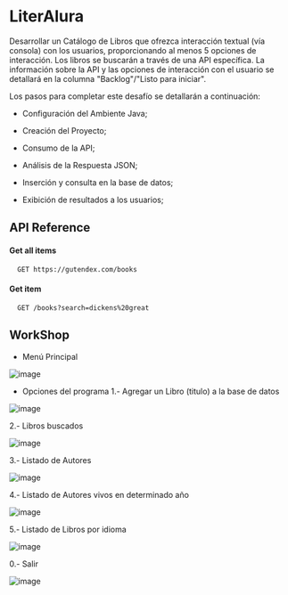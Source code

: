 
# LiterAlura

Desarrollar un Catálogo de Libros que ofrezca interacción textual (vía consola) con los usuarios, proporcionando al menos 5 opciones de interacción. Los libros se buscarán a través de una API específica. La información sobre la API y las opciones de interacción con el usuario se detallará en la columna "Backlog"/"Listo para iniciar".

Los pasos para completar este desafío se detallarán a continuación:

* Configuración del Ambiente Java;

* Creación del Proyecto;

* Consumo de la API;

* Análisis de la Respuesta JSON;

* Inserción y consulta en la base de datos;

* Exibición de resultados a los usuarios;


## API Reference

#### Get all items

```http
  GET https://gutendex.com/books
```

#### Get item

```http
  GET /books?search=dickens%20great
```

## WorkShop
* Menú Principal
  
![image](https://github.com/user-attachments/assets/03eb83a5-29e8-4e6e-b67d-8458b5c8897f)

* Opciones del programa
1.-  Agregar un Libro (titulo) a la base de datos     

![image](https://github.com/user-attachments/assets/a78852b9-60b4-42f0-af76-e33ee5391ed0)


2.-  Libros buscados                                  

![image](https://github.com/user-attachments/assets/86f240e0-26ec-4d59-9bab-636619f0ecd9)


3.-  Listado de Autores                               


![image](https://github.com/user-attachments/assets/71bd91c4-daf8-4d8e-a9bc-eed294f3be5a)

4.-  Listado de Autores vivos en determinado año 

![image](https://github.com/user-attachments/assets/302b1fdd-b3f8-4332-95a6-335c7b271382)

5.-  Listado de Libros por idioma       

![image](https://github.com/user-attachments/assets/36a01fbf-47fd-45d1-a43c-fc155c289a93)

0.- Salir     

![image](https://github.com/user-attachments/assets/bd82bc92-a412-4c39-9644-9a11725272c8)
